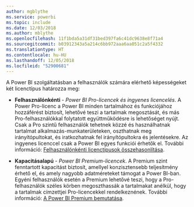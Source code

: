 ```yaml
---
author: mgblythe
ms.service: powerbi
ms.topic: include
ms.date: 12/03/2018
ms.author: mblythe
ms.openlocfilehash: 11f1bda5a31df31bed397fa6c41dc9638e8f71a4
ms.sourcegitcommit: b03912343a5a214c6bb972aaa6aa051c2a5f4332
ms.translationtype: HT
ms.contentlocale: hu-HU
ms.lasthandoff: 12/05/2018
ms.locfileid: "52900681"
---
```

A Power BI szolgáltatásban a felhasználók számára elérhető képességeket két licenctípus határozza meg:

* **Felhasználónkénti** - *Power BI Pro-licencek és ingyenes licencelés*. A Power Pro-licenc a Power BI minden tartalmához és funkciójához hozzáférést biztosít, lehetővé teszi a tartalmak megosztását, és más Pro-felhasználókkal folytatott együttműködésre is lehetőséget nyújt. Csak a Pro szintű felhasználók tehetnek közzé és használhatnak tartalmat alkalmazás-munkaterületeken, oszthatnak meg irányítópultokat, és iratkozhatnak fel irányítópultokra és jelentésekre. Az ingyenes licenccel csak a Power BI egyes funkciói érhetők el. További információ: [Felhasználónkénti licenctípusok összehasonlítása](../service-features-license-type.md#per-user-license-type-comparison).

* **Kapacitásalapú** - *Power BI Premium-licencek*. A Premium szint fenntartott kapacitást biztosít, amellyel konzisztensebb teljesítmény érhető el, és amely nagyobb adatméreteket támogat a Power BI-ban. Egyéni felhasználók esetén a Premium lehetővé teszi, hogy a Pro-felhasználók széles körben megoszthassák a tartalmakat anélkül, hogy a tartalmak címzettjei Pro-licencekkel rendelkeznének. További információ: [A Power BI Premium bemutatása](../service-premium.md).